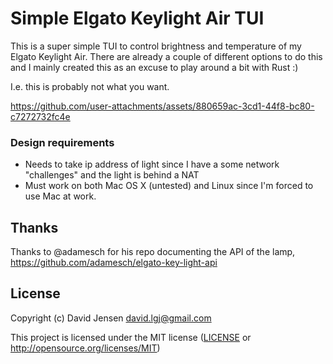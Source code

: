 # Simple Elgato Keylight Air TUI

This is a super simple TUI to control brightness and temperature of my Elgato Keylight Air.
There are already a couple of different options to do this and I mainly created this as
an excuse to play around a bit with Rust :)

I.e. this is probably not what you want.




https://github.com/user-attachments/assets/880659ac-3cd1-44f8-bc80-c7272732fc4e






### Design requirements

 * Needs to take ip address of light since I have a some network "challenges" and the light is behind a NAT
 * Must work on both Mac OS X (untested) and Linux since I'm forced to use Mac at work.


## Thanks

Thanks to @adamesch for his repo documenting the API of the lamp, https://github.com/adamesch/elgato-key-light-api

## License

Copyright (c) David Jensen <david.lgj@gmail.com>

This project is licensed under the MIT license ([LICENSE] or <http://opensource.org/licenses/MIT>)

[LICENSE]: ./LICENSE
